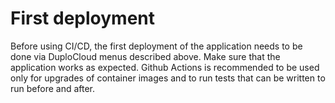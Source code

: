 # First deployment

Before using CI/CD, the first deployment of the application needs to be done via DuploCloud menus described above. Make sure that the application works as expected. Github Actions is recommended to be used only for upgrades of container images and to run tests that can be written to run before and after.
